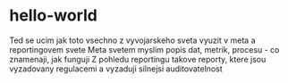 # hello-world
Ted se ucim jak toto vsechno z vyvojarskeho sveta vyuzit v meta a reportingovem svete
Meta svetem myslim popis dat, metrik, procesu - co znamenaji, jak funguji
Z pohledu reportingu takove reporty, ktere jsou vyzadovany regulacemi a vyzaduji silnejsi auditovatelnost
